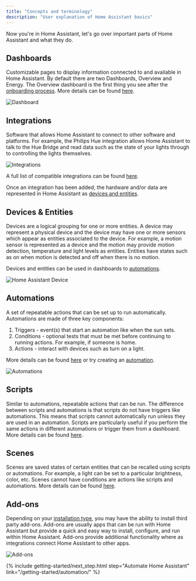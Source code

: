 ```yaml
---
title: "Concepts and terminology"
description: "User explanation of Home Assistant basics"
---
```

Now you're in Home Assistant, let's go over important parts of Home Assistant and what they do.

## Dashboards

Customizable pages to display information connected to and available in Home Assistant. By default there are two Dashboards, Overview and Energy. The Overview dashboard is the first thing you see after the [onboarding process](/getting-started/onboarding). More details can be found [here](/dashboards).

![Dashboard](/images/getting-started/lovelace.png)
## Integrations

Software that allows Home Assistant to connect to other software and platforms. For example, the Philips Hue integration allows Home Assistant to talk to the Hue Bridge and read data such as the state of your lights through to controlling the lights themselves.

![Integrations](/images/getting-started/integrations.png)

A full list of compatible integrations can be found [here](/integrations).

Once an integration has been added, the hardware and/or data are represented in Home Assistant as [devices and entities](#devices--entities).

## Devices & Entities

Devices are a logical grouping for one or more entities. A device may represent a physical device and the device may have one or more sensors which appear as entities associated to the device. For example, a motion sensor is represented as a device and the motion may provide motion detection, temperature and light levels as entities. Entities have states such as on when motion is detected and off when there is no motion.

Devices and entities can be used in dashboards to [automations](#automations).

![Home Assistant Device](/images/getting-started/home-assistant-device.png)

## Automations

A set of repeatable actions that can be set up to run automatically. Automations are made of three key components:
1. Triggers - event(s) that start an automation like when the sun sets.
2. Conditions - optional tests that must be met before continuing to running actions. For example, if someone is home.
3. Actions - interact with devices such as turn on a light.

More details can be found [here](/docs/automation/basics/) or try creating an [automation](/getting-started/automation).

![Automations](/images/getting-started/automation-editor.png)

## Scripts

Similar to automations, repeatable actions that can be run. The difference between scripts and automations is that scripts do not have triggers like automations. This means that scripts cannot automatically run unless they are used in an automation. Scripts are particularly useful if you perform the same actions in different automations or trigger them from a dashboard. More details can be found [here](/integrations/script/).

## Scenes

Scenes are saved states of certain entities that can be recalled using scripts or automations. For example, a light can be set to a particular brightness, color, etc. Scenes cannot have conditions are actions like scripts and automations. More details can be found [here](/integrations/scene/).

## Add-ons

Depending on your [installation type](/installation), you may have the ability to install third party add-ons. Add-ons are usually apps that can be run with Home Assistant but provide a quick and easy way to install, configure, and run within Home Assistant. Add-ons provide additional functionality where as integrations connect Home Assistant to other apps.

![Add-ons](/images/getting-started/add-ons.png)

{% include getting-started/next_step.html step="Automate Home Assistant" link="/getting-started/automation/" %}
